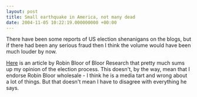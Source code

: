 ```yaml
---
layout: post
title: Small earthquake in America, not many dead
date: 2004-11-05 10:22:19.000000000 +00:00
---
```

There have been some reports of US election shenanigans on the blogs, but if there had been any serious fraud then I think the volume would have been much louder by now.

<a href="https://www.it-director.com/article.php?id=12369&amp;zz=7662e3a9aa545">Here</a> is an article by Robin Bloor of Bloor Research that pretty much sums up my opinion of the election process. This doesn't, by the way, mean that I endorse Robin Bloor wholesale - I think he is a media tart and wrong about a lot of things. But that doesn't mean I have to disagree with everything he says.
